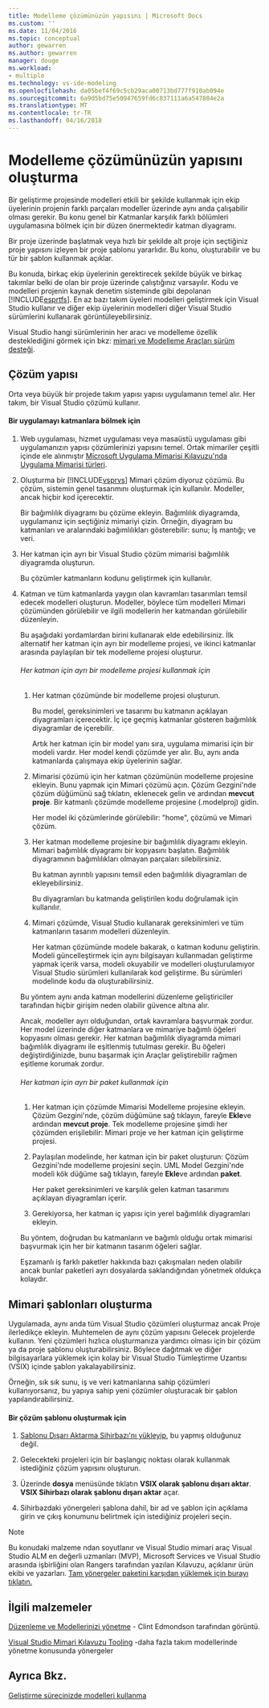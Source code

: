 ```yaml
---
title: Modelleme çözümünüzün yapısını | Microsoft Docs
ms.custom: ''
ms.date: 11/04/2016
ms.topic: conceptual
author: gewarren
ms.author: gewarren
manager: douge
ms.workload:
- multiple
ms.technology: vs-ide-modeling
ms.openlocfilehash: da05bef4f69c5cb29aca00713bd777f910ab094e
ms.sourcegitcommit: 6a9d5bd75e50947659fd6c837111a6a547884e2a
ms.translationtype: MT
ms.contentlocale: tr-TR
ms.lasthandoff: 04/16/2018
---
```

# <a name="structure-your-modeling-solution"></a>Modelleme çözümünüzün yapısını oluşturma
Bir geliştirme projesinde modelleri etkili bir şekilde kullanmak için ekip üyelerinin projenin farklı parçaları modeller üzerinde aynı anda çalışabilir olması gerekir. Bu konu genel bir Katmanlar karşılık farklı bölümleri uygulamasına bölmek için bir düzen önermektedir katman diyagramı.  
  
 Bir proje üzerinde başlatmak veya hızlı bir şekilde alt proje için seçtiğiniz proje yapısını izleyen bir proje şablonu yararlıdır. Bu konu, oluşturabilir ve bu tür bir şablon kullanmak açıklar.  
  
 Bu konuda, birkaç ekip üyelerinin gerektirecek şekilde büyük ve birkaç takımlar belki de olan bir proje üzerinde çalıştığınız varsayılır. Kodu ve modelleri projenin kaynak denetim sisteminde gibi depolanan [!INCLUDE[esprtfs](../code-quality/includes/esprtfs_md.md)]. En az bazı takım üyeleri modelleri geliştirmek için Visual Studio kullanır ve diğer ekip üyelerinin modelleri diğer Visual Studio sürümlerini kullanarak görüntüleyebilirsiniz.  
  
 Visual Studio hangi sürümlerinin her aracı ve modelleme özellik desteklediğini görmek için bkz: [mimari ve Modelleme Araçları sürüm desteği](../modeling/what-s-new-for-design-in-visual-studio.md#VersionSupport).  
  
## <a name="solution-structure"></a>Çözüm yapısı  
 Orta veya büyük bir projede takım yapısı yapısı uygulamanın temel alır. Her takım, bir Visual Studio çözümü kullanır.  
  
#### <a name="to-divide-an-application-into-layers"></a>Bir uygulamayı katmanlara bölmek için  
  
1.  Web uygulaması, hizmet uygulaması veya masaüstü uygulaması gibi uygulamanızın yapısı çözümlerinizi yapısını temel. Ortak mimariler çeşitli içinde ele alınmıştır [Microsoft Uygulama Mimarisi Kılavuzu'nda Uygulama Mimarisi türleri](http://go.microsoft.com/fwlink/?LinkId=196681).  
  
2.  Oluşturma bir [!INCLUDE[vsprvs](../code-quality/includes/vsprvs_md.md)] Mimari çözüm diyoruz çözümü. Bu çözüm, sistemin genel tasarımını oluşturmak için kullanılır. Modeller, ancak hiçbir kod içerecektir.  
  
     Bir bağımlılık diyagramı bu çözüme ekleyin. Bağımlılık diyagramda, uygulamanız için seçtiğiniz mimariyi çizin. Örneğin, diyagram bu katmanları ve aralarındaki bağımlılıkları gösterebilir: sunu; İş mantığı; ve veri.  
  
4.  Her katman için ayrı bir Visual Studio çözüm mimarisi bağımlılık diyagramda oluşturun.  
  
     Bu çözümler katmanların kodunu geliştirmek için kullanılır.  
  
5.  Katman ve tüm katmanlarda yaygın olan kavramları tasarımları temsil edecek modelleri oluşturun. Modeller, böylece tüm modelleri Mimari çözümünden görülebilir ve ilgili modellerin her katmandan görülebilir düzenleyin.  
  
     Bu aşağıdaki yordamlardan birini kullanarak elde edebilirsiniz. İlk alternatif her katman için ayrı bir modelleme projesi, ve ikinci katmanlar arasında paylaşılan bir tek modelleme projesi oluşturur.  
  
    ###### <a name="to-use-a-separate-modeling-project-for-each-layer"></a>Her katman için ayrı bir modelleme projesi kullanmak için  
  
    1.  Her katman çözümünde bir modelleme projesi oluşturun.  
  
         Bu model, gereksinimleri ve tasarımı bu katmanın açıklayan diyagramları içerecektir. İç içe geçmiş katmanlar gösteren bağımlılık diyagramlar de içerebilir.  
  
         Artık her katman için bir model yanı sıra, uygulama mimarisi için bir modeli vardır. Her model kendi çözümde yer alır. Bu, aynı anda katmanlarda çalışmaya ekip üyelerinin sağlar.  
  
    2.  Mimarisi çözümü için her katman çözümünün modelleme projesine ekleyin. Bunu yapmak için Mimari çözümü açın. Çözüm Gezgini'nde çözüm düğümünü sağ tıklatın, eklenecek gelin ve ardından **mevcut proje**. Bir katmanlı çözümde modelleme projesine (.modelproj) gidin.  
  
         Her model iki çözümlerinde görülebilir: "home", çözümü ve Mimari çözüm.  
  
    3.  Her katman modelleme projesine bir bağımlılık diyagramı ekleyin. Mimari bağımlılık diyagramı bir kopyasını başlatın. Bağımlılık diyagramının bağımlılıkları olmayan parçaları silebilirsiniz.  
  
         Bu katman ayrıntılı yapısını temsil eden bağımlılık diyagramları de ekleyebilirsiniz.  
  
         Bu diyagramları bu katmanda geliştirilen kodu doğrulamak için kullanılır.  
  
    4.  Mimari çözümde, Visual Studio kullanarak gereksinimleri ve tüm katmanların tasarım modelleri düzenleyin.  
  
         Her katman çözümünde modele bakarak, o katman kodunu geliştirin. Modeli güncelleştirmek için aynı bilgisayarı kullanmadan geliştirme yapmak içerik varsa, modeli okuyabilir ve modelleri oluşturulamıyor Visual Studio sürümleri kullanılarak kod geliştirme. Bu sürümleri modelinde kodu da oluşturabilirsiniz.  
  
     Bu yöntem aynı anda katman modellerini düzenleme geliştiriciler tarafından hiçbir girişim neden olabilir güvence altına alır.  
  
     Ancak, modeller ayrı olduğundan, ortak kavramlara başvurmak zordur. Her model üzerinde diğer katmanlara ve mimariye bağımlı öğeleri kopyasını olması gerekir. Her katman bağımlılık diyagramda mimari bağımlılık diyagramı ile eşitlenmiş tutulması gerekir. Bu öğeleri değiştirdiğinizde, bunu başarmak için Araçlar geliştirebilir rağmen eşitleme korumak zordur.  
  
    ###### <a name="to-use-a-separate-package-for-each-layer"></a>Her katman için ayrı bir paket kullanmak için  
  
    1.  Her katman için çözümde Mimarisi Modelleme projesine ekleyin. Çözüm Gezgini'nde, çözüm düğümüne sağ tıklayın, fareyle **Ekle**ve ardından **mevcut proje**. Tek modelleme projesine şimdi her çözümden erişilebilir: Mimari proje ve her katman için geliştirme projesi.  
  
    2.  Paylaşılan modelinde, her katman için bir paket oluşturun: Çözüm Gezgini'nde modelleme projesini seçin. UML Model Gezgini'nde modeli kök düğüme sağ tıklayın, fareyle **Ekle**ve ardından **paket**.  
  
         Her paket gereksinimleri ve karşılık gelen katman tasarımını açıklayan diyagramları içerir.  
  
    3.  Gerekiyorsa, her katman iç yapısı için yerel bağımlılık diyagramları ekleyin.  
  
     Bu yöntem, doğrudan bu katmanların ve bağımlı olduğu ortak mimarisi başvurmak için her bir katmanın tasarım öğeleri sağlar.  
  
     Eşzamanlı iş farklı paketler hakkında bazı çakışmaları neden olabilir ancak bunlar paketleri ayrı dosyalarda saklandığından yönetmek oldukça kolaydır.
  
## <a name="creating-architecture-templates"></a>Mimari şablonları oluşturma  
 Uygulamada, aynı anda tüm Visual Studio çözümleri oluşturmaz ancak Proje ilerledikçe ekleyin. Muhtemelen de aynı çözüm yapısını Gelecek projelerde kullanın.  Yeni çözümleri hızlıca oluşturmanıza yardımcı olması için bir çözüm ya da proje şablonu oluşturabilirsiniz. Böylece dağıtmak ve diğer bilgisayarlara yüklemek için kolay bir Visual Studio Tümleştirme Uzantısı (VSIX) içinde şablon yakalayabilirsiniz.  
  
 Örneğin, sık sık sunu, iş ve veri katmanlarına sahip çözümleri kullanıyorsanız, bu yapıya sahip yeni çözümler oluşturacak bir şablon yapılandırabilirsiniz.  
  
#### <a name="to-create-a-solution-template"></a>Bir çözüm şablonu oluşturmak için  
  
1.  [Şablonu Dışarı Aktarma Sihirbazı'nı yükleyip](http://go.microsoft.com/fwlink/?LinkId=196686), bu yapmış olduğunuz değil.  
  
2.  Gelecekteki projeleri için bir başlangıç noktası olarak kullanmak istediğiniz çözüm yapısını oluşturun.  
  
3.  Üzerinde **dosya** menüsünde tıklatın **VSIX olarak şablonu dışarı aktar**. **VSIX Sihirbazı olarak şablonu dışarı aktar** açar.  
  
4.  Sihirbazdaki yönergeleri şablona dahil, bir ad ve şablon için açıklama girin ve çıkış konumunu belirtmek için istediğiniz projeleri seçin.  
  
> [!NOTE]
>  Bu konudaki malzeme ndan soyutlanır ve Visual Studio mimari araç Visual Studio ALM en değerli uzmanları (MVP), Microsoft Services ve Visual Studio arasında işbirliğini olan Rangers tarafından yazılan Kılavuzu, açıklanır ürün ekibi ve yazarları. [Tam yönergeler paketini karşıdan yüklemek için burayı tıklatın.](http://go.microsoft.com/fwlink/?LinkID=191984)  
  
## <a name="related-materials"></a>İlgili malzemeler  
 [Düzenleme ve Modellerinizi yönetme](http://channel9.msdn.com/posts/clinted/UML-with-VS-2010-Part-9-Organizing-and-Managing-Your-Models/) - Clint Edmondson tarafından görüntü.  
  
 [Visual Studio Mimari Kılavuzu Tooling](../modeling/visual-studio-architecture-tooling-guidance.md) -daha fazla takım modellerinde yönetme konusunda yönergeler  
  
## <a name="see-also"></a>Ayrıca Bkz.  
 [Geliştirme sürecinizde modelleri kullanma](../modeling/use-models-in-your-development-process.md)
